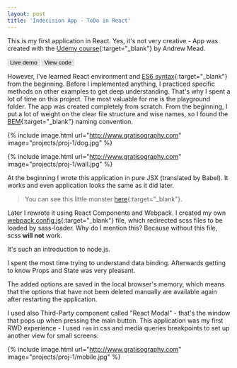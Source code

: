 ```yaml
---
layout: post
title: 'Indecision App - ToDo in React'
---
```


This is my first application in React. Yes, it's not very creative - App was created with the [Udemy course](https://www.udemy.com/react-2nd-edition/){:target="_blank"} by Andrew Mead. 

<a href="http://www.google.com" target="_blank"><button name="button" class="btn">Live demo</button></a>
<a href="https://gitlab.com/lapinskap/react-components-1" target="_blank"><button name="button" class="btn">View code</button></a>
<style> 
.btn {
    color: black;
    background-color: #e5e5e5;
    cursor: pointer;
    border: none;
}
</style>

However, I've learned React environment and [ES6 syntax](https://developer.mozilla.org/en-US/docs/Web/JavaScript/Reference/Functions/Arrow_functions){:target="_blank"} from the beginning. Before I implemented anything, I practiced specific methods on other examples to get deep understanding. That's why I spent a lot of time on this project. The most valuable for me is the playground folder. The app was created completely from scratch. From the beginning, I put a lot of weight on the clear file structure and wise names, so I found the [BEM](https://en.bem.info/methodology/key-concepts/){:target="_blank"} naming convention.

{% include image.html url="http://www.gratisography.com" image="projects/proj-1/dog.jpg" %}

{% include image.html url="http://www.gratisography.com" image="projects/proj-1/wall.jpg" %}



At the beginning I wrote this application in pure JSX (translated by Babel). It works and even application looks the same as it did later. 
> You can see this little monster [here](https://gitlab.com/lapinskap/react-components-1/blob/master/src/playground/jsx-indecision.js){:target="_blank"}.


Later I rewrote it using React Components and Webpack.
I created my own [webpack.config.js](https://gitlab.com/lapinskap/react-components-1/blob/master/webpack.config.js){:target="_blank"} file, which redirected scss files to be loaded by sass-loader. Why do I mention this? Because without this file, scss **will not** work. 

It's such an introduction to node.js.

I spent the most time trying to understand data binding. Afterwards getting to know Props and State was very pleasant.

The added options are saved in the local browser's memory, which means that the options that have not been deleted manually are available again after restarting the application.

I used also Third-Party component called "React Modal" - that's the window that pops up when pressing the main button. This application was my first RWD experience - I used `rem` in css and media queries breakpoints to set up another view for small screens: 

{% include image.html url="http://www.gratisography.com" image="projects/proj-1/mobile.jpg" %}
